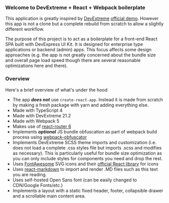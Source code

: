 ### Welcome to DevExtreme + React + Webpack boilerplate
This application is greatly inspired by [DevExtreme](https://js.devexpress.com/) [official demo](https://devexpress.github.io/devextreme-react-template/#/home). 
However this app is not a clone but a complete rebuild from scratch to allow a slightly different workflow.

The purpose of this project is to act as a boilerplate for a front-end React SPA built with DevExpress UI Kit. It is designed for enterprise type applications or backend (admin) apps. This focus affects some design approaches (e.g. the app is not greatly concerned about the bundle size and overall page load speed though there are several reasonable optimizations here and there).

### Overview
Here's a brief overview of what's under the hood
- The app _**does not**_ use `create-react-app`. Instead it is made from scratch by making a fresh package with yarn and adding everything else.
- Made with TypeScript 4
- Made with DevExtreme 21.2
- Made with Webpack 5
- Makes use of [react-router 6](https://www.npmjs.com/package/react-router-dom)
- Implements _**optional**_ JS bundle obfuscation as part of webpack build process using [webpack-obfuscator](https://www.npmjs.com/package/webpack-obfuscator)
- Implements DevExtreme SCSS theme imports and customization (i.e. does not load a complete .css styles file but imports .scss and modifies as necessary). This is particularly useful for bundle size optimization as you can only include styles for components you need and drop the rest.
- Uses [FontAwesome](https://fontawesome.com/) SVG icons and their [official React library](https://fontawesome.com/v5.15/how-to-use/on-the-web/using-with/react) for icons
- Uses [react-markdown](https://www.npmjs.com/package/react-markdown) to import and render .MD files such as this text you are reading.
- Uses self-hosted Open Sans font (can be easily changed to CDN/Google Fonts/etc.)
- Implements a layout with a static fixed header, footer, collapsible drawer and a scrollable main content area.